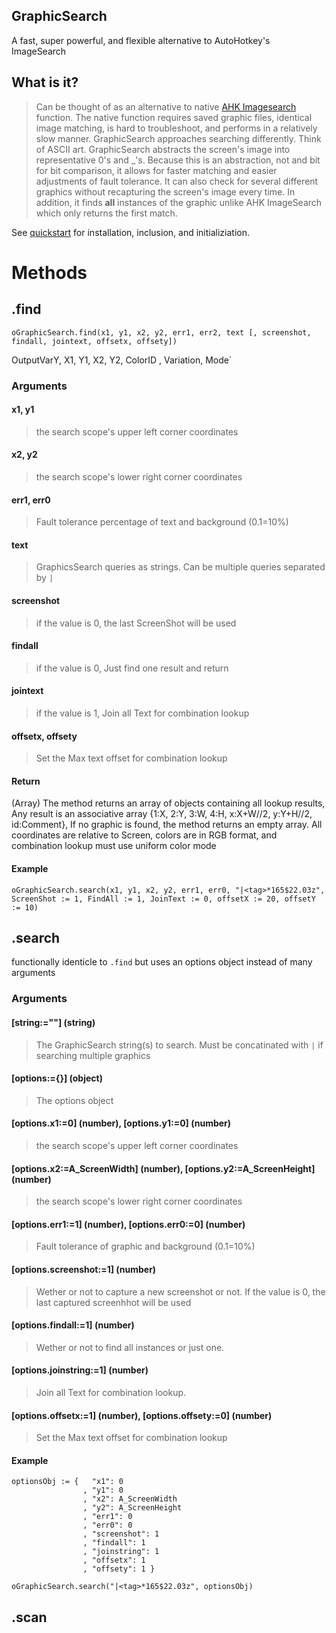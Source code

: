 ## GraphicSearch

A fast, super powerful, and flexible alternative to AutoHotkey's ImageSearch

## What is it?

> Can be thought of as an alternative to native [AHK Imagesearch](https://autohotkey.com/docs/commands/ImageSearch.htm) function. The native function requires saved graphic files, identical image matching, is hard to troubleshoot, and performs in a relatively slow manner. GraphicSearch approaches searching differently. Think of ASCII art. GraphicSearch abstracts the screen's image into representative 0's and _'s. Because this is an abstraction, not and bit for bit comparison, it allows for faster matching and easier adjustments of fault tolerance. It can also check for several different graphics without recapturing the screen's image every time. In addition, it finds **all** instances of the graphic unlike AHK ImageSearch which only returns the first match. 

See [quickstart](/quickstart) for installation, inclusion, and initializiation.


# Methods


## .find
`oGraphicSearch.find(x1, y1, x2, y2, err1, err2, text [, screenshot, findall, jointext, offsetx, offsety])`

OutputVarY, X1, Y1, X2, Y2, ColorID , Variation, Mode`

### Arguments
#### x1, y1                
> the search scope's upper left corner coordinates

#### x2, y2
> the search scope's lower right corner coordinates

#### err1, err0
> Fault tolerance percentage of text and background (0.1=10%)

#### text
> GraphicsSearch queries as strings. Can be multiple queries separated by `|`

#### screenshot
> if the value is 0, the last ScreenShot will be used

#### findall
> if the value is 0, Just find one result and return

#### jointext
> if the value is 1, Join all Text for combination lookup

#### offsetx, offsety
> Set the Max text offset for combination lookup


#### Return

(Array) The method returns an array of objects containing all lookup results, Any result is an associative array {1:X, 2:Y, 3:W, 4:H, x:X+W//2, y:Y+H//2, id:Comment}, 
If no graphic is found, the method returns an empty array.
All coordinates are relative to Screen, colors are in RGB format, and combination lookup must use uniform color mode

#### Example

```autohotkey
oGraphicSearch.search(x1, y1, x2, y2, err1, err0, "|<tag>*165$22.03z", ScreenShot := 1, FindAll := 1, JoinText := 0, offsetX := 20, offsetY := 10)
```


## .search
functionally identicle to `.find` but uses an options object instead of many arguments

### Arguments
#### [string:=""] (string)
> The GraphicSearch string(s) to search. Must be concatinated with `|` if searching multiple graphics

#### [options:={}] (object)
> The options object

#### [options.x1:=0] (number), [options.y1:=0] (number)
> the search scope's upper left corner coordinates

#### [options.x2:=A_ScreenWidth] (number), [options.y2:=A_ScreenHeight] (number)
> the search scope's lower right corner coordinates

#### [options.err1:=1] (number), [options.err0:=0] (number)
> Fault tolerance of graphic and background (0.1=10%)

#### [options.screenshot:=1] (number)
> Wether or not to capture a new screenshot or not. If the value is 0, the last captured screenhhot will be used

#### [options.findall:=1] (number)
> Wether or not to find all instances or just one.

#### [options.joinstring:=1] (number)
> Join all Text for combination lookup.

#### [options.offsetx:=1] (number), [options.offsety:=0] (number)
> Set the Max text offset for combination lookup


#### Example
```autohotkey
optionsObj := {   "x1": 0
                , "y1": 0
                , "x2": A_ScreenWidth
                , "y2": A_ScreenHeight
                , "err1": 0
                , "err0": 0
                , "screenshot": 1
                , "findall": 1
                , "joinstring": 1
                , "offsetx": 1
                , "offsety": 1 }

oGraphicSearch.search("|<tag>*165$22.03z", optionsObj)
```

## .scan
